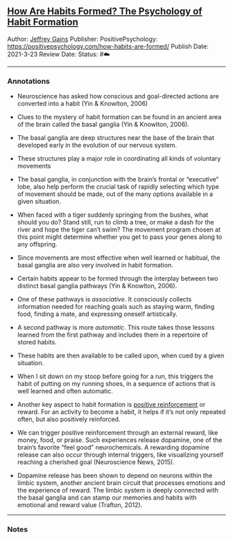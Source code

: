 ## [How Are Habits Formed? The Psychology of Habit Formation](https://positivepsychology.com/how-habits-are-formed/)

Author: [Jeffrey Gains]()
Publisher: PositivePsychology: https://positivepsychology.com/how-habits-are-formed/
Publish Date: 2021-3-23
Review Date:
Status: #☁️ 

---

### Annotations

* Neuroscience has asked how conscious and goal-directed actions are converted into a habit (Yin & Knowlton, 2006)

* Clues to the mystery of habit formation can be found in an ancient area of the brain called the basal ganglia (Yin & Knowlton, 2006).

* The basal ganglia are deep structures near the base of the brain that developed early in the evolution of our nervous system.

* These structures play a major role in coordinating all kinds of voluntary movements

* The basal ganglia, in conjunction with the brain’s frontal or “executive” lobe, also help perform the crucial task of rapidly selecting which type of movement should be made, out of the many options available in a given situation.

* When faced with a tiger suddenly springing from the bushes, what should you do? Stand still, run to climb a tree, or make a dash for the river and hope the tiger can’t swim? The movement program chosen at this point might determine whether you get to pass your genes along to any offspring.

* Since movements are most effective when well learned or habitual, the basal ganglia are also very involved in habit formation.

* Certain habits appear to be formed through the interplay between two distinct basal ganglia pathways (Yin & Knowlton, 2006).

* One of these pathways is *associative*. It consciously collects information needed for reaching goals such as staying warm, finding food, finding a mate, and expressing oneself artistically.

* A second pathway is more *automatic*. This route takes those lessons learned from the first pathway and includes them in a repertoire of stored habits.

* These habits are then available to be called upon, when cued by a given situation.

* When I sit down on my stoop before going for a run, this triggers the habit of putting on my running shoes, in a sequence of actions that is well learned and often automatic.

* Another key aspect to habit formation is [positive reinforcement](https://positivepsychology.com/positive-reinforcement-psychology/) or reward. For an activity to become a habit, it helps if it’s not only repeated often, but also positively reinforced.

* We can trigger positive reinforcement through an external reward, like money, food, or praise. Such experiences release dopamine, one of the brain’s favorite “feel good” neurochemicals. A rewarding dopamine release can also occur through internal triggers, like visualizing yourself reaching a cherished goal (Neuroscience News, 2015).

* Dopamine release has been shown to depend on neurons within the limbic system, another ancient brain circuit that processes emotions and the experience of reward. The limbic system is deeply connected with the basal ganglia and can stamp our memories and habits with emotional and reward value (Trafton, 2012).

---

### Notes
